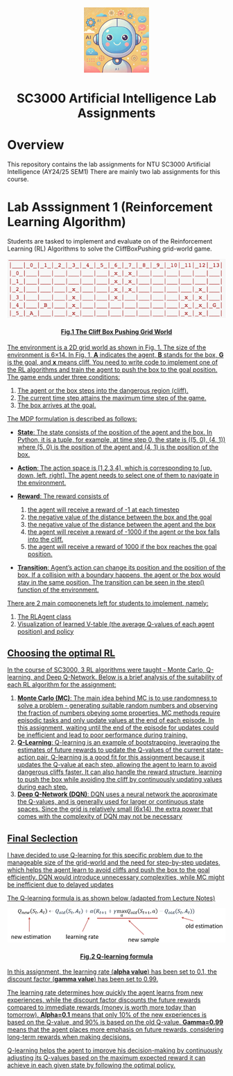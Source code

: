 <br />
<p align="center">
  <a href="/Images/AI_Image.jpg">
    <img src="/Images/AI_Image.jpg" alt="Logo" height=150 >
  </a>
  <h1 align="center">
    SC3000 Artificial Intelligence Lab Assignments
  </h1>
</p>

# Overview

This repository contains the lab assignments for NTU SC3000 Artificial Intelligence (AY24/25 SEM1)
There are mainly two lab assignments for this course.

# Lab Asssignment 1 (Reinforcement Learning Algorithm)

Students are tasked to implement and evaluate on of the Reinforcement Learning (RL) Algorithms to solve the CliffBoxPushing grid-world game.

<img src="/Images/Cliff_Box_Pushing_Grid_World.png" width="700">
<h4 align = "center">
<u>Fig.1 The Cliff Box Pushing Grid World<u>
</h4>

The environment is a 2D grid world as shown in Fig. 1. The size of the environment is 6×14. In Fig. 1,
**A** indicates the agent, **B** stands for the box, **G** is the goal, and **x** means cliff. You need to write code
to implement one of the RL algorithms and train the agent to push the box to the goal position. The
game ends under three conditions:

1. The agent or the box steps into the dangerous region (cliff).
2. The current time step attains the maximum time step of the game.
3. The box arrives at the goal.

The MDP formulation is described as follows:

- **State**: The state consists of the position of the agent and the box. In Python, it is a tuple, for
  example, at time step 0, the state is ((5, 0), (4, 1)) where (5, 0) is the position of the agent
  and (4, 1) is the position of the box.
- **Action**: The action space is [1,2,3,4], which is corresponding to [up, down, left, right]. The
  agent needs to select one of them to navigate in the environment.
- **Reward**: The reward consists of

    1. the agent will receive a reward of -1 at each timestep
    2. the negative value of the distance between the box and the goal
    3. the negative value of the distance between the agent and the box
    4. the agent will receive a reward of -1000 if the agent or the box falls into the cliff.
    5. the agent will receive a reward of 1000 if the box reaches the goal position.

- **Transition**: Agent’s action can change its position and the position of the box. If a collision with a
  boundary happens, the agent or the box would stay in the same position. The transition can be
  seen in the step() function of the environment.

There are 2 main componenets left for students to implement, namely:

1. The RLAgent class
2. Visualization of learned V-table (the average Q-values of each agent position) and policy

## Choosing the optimal RL

In the course of SC3000, 3 RL algorithms were taught - Monte Carlo, Q-learning, and Deep Q-Network. Below is a brief analysis of the suitability of each RL algorithm for the assignment:

1. **Monte Carlo (MC)**:
   The main idea behind MC is to use randomness to solve a problem - generating
   suitable random numbers and observing the fraction of numbers obeying some
   properties. MC methods require episodic tasks and only update values at the end of
   each episode. In this assignment, waiting until the end of the episode for updates
   could be inefficient and lead to poor performance during training.
2. **Q-Learning**:
   Q-learning is an example of bootstrapping, leveraging the estimates of future rewards
   to update the Q-values of the current state-action pair. Q-learning is a good fit for this
   assignment because it updates the Q-value at each step, allowing the agent to learn
   to avoid dangerous cliffs faster. It can also handle the reward structure, learning to
   push the box while avoiding the cliff by continuously updating values during each
   step.
3. **Deep Q-Network (DQN)**:
   DQN uses a neural network the approximate the Q-values, and is generally used for
   larger or continuous state spaces. Since the grid is relatively small (6x14), the extra
   power that comes with the complexity of DQN may not be necessary

## Final Seclection

I have decided to use Q-learning for this specific problem due to the manageable size of the
grid-world and the need for step-by-step updates, which helps the agent learn to avoid cliffs
and push the box to the goal efficiently. DQN would introduce unnecessary complexities,
while MC might be inefficient due to delayed updates

The Q-learning formula is as shown below (adapted from Lecture Notes)

<img src="Images\Q_learning_formula.png" width="700">

<h4 align = "center">
<u>Fig.2 Q-learning formula<u>
</h4>

In this assignment, the learning rate (**alpha value**) has been set to 0.1, the discount factor
(**gamma value**) has been set to 0.99.

The learning rate determines how quickly the agent learns from new experiences, while the
discount factor discounts the future rewards compared to immediate rewards (money is
worth more today than tomorrow). **Alpha=0.1** means that only 10% of the new experiences
is based on the Q-value, and 90% is based on the old Q-value. **Gamma=0.99** means that
the agent places more emphasis on future rewards, considering long-term rewards when
making decisions.

Q-learning helps the agent to improve his decision-making by continuously adjusting its
Q-values based on the maximum expected reward it can achieve in each given state by
following the optimal policy.
